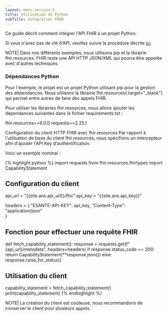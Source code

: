 ```yaml
---
layout: menu-version-2 
title: Utilisation de Python 
subTitle: Intégration FHIR
---
```

Ce guide décrit comment intégrer l'API FHIR à un projet Python.

Si vous n'avez pas de clé d'API, veuillez suivre la procédure décrite [ici]({{'/pages/guide/version-2/getting-started/get-api-key.html'}}).

NOTE| Dans nos différents exemples, nous utilisons pip et la librairie fhir.resources. FHIR reste une API HTTP JSON/XML qui pourra être appelée avec d'autres techniques.

### Dépendances Python
Pour l'exemple, le projet est un projet Python utilisant pip pour la gestion des dépendances. Nous utilisons la librairie fhir.resources{:target="_blank"} qui permet entre autres de faire des appels FHIR.

Pour utiliser les librairies fhir.resources, nous allons ajouter les dépendances suivantes dans le fichier requirements.txt :

<div class="code-sample"><div class="tab-content" data-name="python">
fhir.resources==6.0.0
requests==2.25.1
</div></div>


Configuration du client HTTP FHIR avec fhir.resources
Par rapport à l'utilisation de base du client fhir.resources, nous spécifions un intercepteur afin d'ajouter l'API Key d'authentification.

Voici un exemple nominal :

<div class="code-sample"><div class="tab-content" data-name="python"> {% highlight python %} import requests from fhir.resources.fhirtypes import CapabilityStatement

## Configuration du client

api_url = "{{site.ans.api_url}}/fhir"
api_key = "{{site.ans.api_key}}"

headers = {
"ESANTE-API-KEY": api_key,
"Content-Type": "application/json"  
}

## Fonction pour effectuer une requête FHIR

def fetch_capability_statement():
response = requests.get(f"{api_url}/metadata", headers=headers)
if response.status_code == 200:
return CapabilityStatement(**response.json())
else:
response.raise_for_status()

## Utilisation du client

capability_statement = fetch_capability_statement()
print(capability_statement)
{% endhighlight %}

</div></div>

NOTE| La création du client est coûteuse, nous recommandons de conserver le client pour plusieurs appels.
